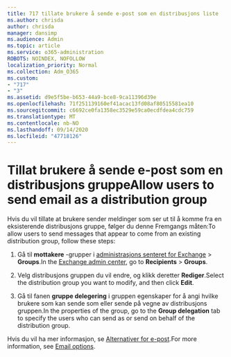 ```yaml
---
title: 717 tillate brukere å sende e-post som en distribusjons liste
ms.author: chrisda
author: chrisda
manager: dansimp
ms.audience: Admin
ms.topic: article
ms.service: o365-administration
ROBOTS: NOINDEX, NOFOLLOW
localization_priority: Normal
ms.collection: Adm_O365
ms.custom:
- "717"
- "3"
ms.assetid: d9e5f5be-b653-44a9-bce8-9ca11396d39e
ms.openlocfilehash: 71f251139160ef41acac13fd08af80515581ea10
ms.sourcegitcommit: c6692ce0fa1358ec3529e59ca0ecdfdea4cdc759
ms.translationtype: MT
ms.contentlocale: nb-NO
ms.lasthandoff: 09/14/2020
ms.locfileid: "47718126"
---
```

# <a name="allow-users-to-send-email-as-a-distribution-group"></a><span data-ttu-id="03426-102">Tillat brukere å sende e-post som en distribusjons gruppe</span><span class="sxs-lookup"><span data-stu-id="03426-102">Allow users to send email as a distribution group</span></span>

<span data-ttu-id="03426-103">Hvis du vil tillate at brukere sender meldinger som ser ut til å komme fra en eksisterende distribusjons gruppe, følger du denne Fremgangs måten:</span><span class="sxs-lookup"><span data-stu-id="03426-103">To allow users to send messages that appear to come from an existing distribution group, follow these steps:</span></span>

1. <span data-ttu-id="03426-104">Gå til **mottakere** -grupper i [administrasjons senteret for Exchange](https://outlook.office365.com/ecp/) \> **Groups**.</span><span class="sxs-lookup"><span data-stu-id="03426-104">In the [Exchange admin center](https://outlook.office365.com/ecp/), go to **Recipients** \> **Groups**.</span></span>

2. <span data-ttu-id="03426-105">Velg distribusjons gruppen du vil endre, og klikk deretter **Rediger**.</span><span class="sxs-lookup"><span data-stu-id="03426-105">Select the distribution group you want to modify, and then click **Edit**.</span></span>

3. <span data-ttu-id="03426-106">Gå til fanen **gruppe delegering** i gruppen egenskaper for å angi hvilke brukere som kan sende som eller sende på vegne av distribusjons gruppen.</span><span class="sxs-lookup"><span data-stu-id="03426-106">In the properties of the group, go to the **Group delegation** tab to specify the users who can send as or send on behalf of the distribution group.</span></span>

<span data-ttu-id="03426-107">Hvis du vil ha mer informasjon, se [Alternativer for e-post](https://technet.microsoft.com/library/bb124513.aspx#groupdelegation).</span><span class="sxs-lookup"><span data-stu-id="03426-107">For more information, see [Email options](https://technet.microsoft.com/library/bb124513.aspx#groupdelegation).</span></span>

